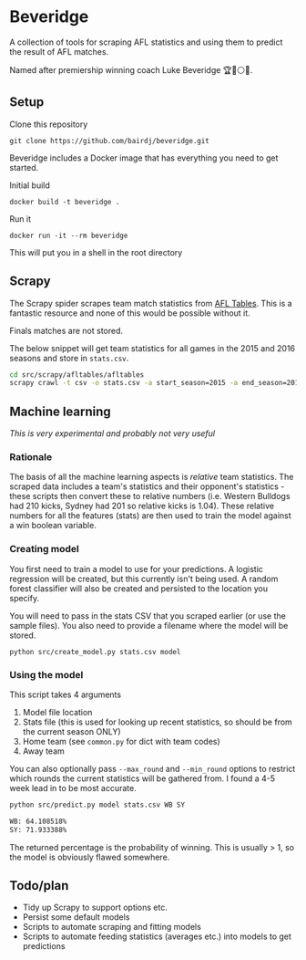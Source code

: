 # Beveridge

A collection of tools for scraping AFL statistics and using them to predict the result of AFL matches.

Named after premiership winning coach Luke Beveridge :trophy::red_circle::white_circle::large_blue_circle:.

## Setup
Clone this repository

`git clone https://github.com/bairdj/beveridge.git`

Beveridge includes a Docker image that has everything you need to get started.

Initial build

`docker build -t beveridge .`

Run it

`docker run -it --rm beveridge`

This will put you in a shell in the root directory

## Scrapy

The Scrapy spider scrapes team match statistics from [AFL Tables](http://afltables.com/afl/afl_index.html).
This is a fantastic resource and none of this would be possible without it.

Finals matches are not stored.

The below snippet will get team statistics for all games in the 2015 and 2016 seasons
and store in `stats.csv`.

```bash
cd src/scrapy/afltables/afltables
scrapy crawl -t csv -o stats.csv -a start_season=2015 -a end_season=2016 stats
```

## Machine learning
*This is very experimental and probably not very useful*

### Rationale
The basis of all the machine learning aspects is *relative* team statistics. The scraped data
includes a team's statistics and their opponent's statistics - these scripts then convert these to
relative numbers (i.e. Western Bulldogs had 210 kicks, Sydney had 201 so relative kicks is 1.04).
These relative numbers for all the features (stats) are then used to train the model against a 
win boolean variable.

### Creating model
You first need to train a model to use for your predictions. A logistic regression will be
created, but this currently isn't being used. A random forest classifier will also be created and persisted
to the location you specify.

You will need to pass in the stats CSV that you scraped earlier (or use the sample files). You also need to provide
a filename where the model will be stored.

```
python src/create_model.py stats.csv model
```
### Using the model

This script takes 4 arguments

1. Model file location
2. Stats file (this is used for looking up recent statistics, so should be from the current season ONLY)
3. Home team (see `common.py` for dict with team codes)
4. Away team

You can also optionally pass `--max_round` and `--min_round` options to restrict which
rounds the current statistics will be gathered from. I found a 4-5 week lead in to be most accurate.

```bash
python src/predict.py model stats.csv WB SY

WB: 64.108518%
SY: 71.933388%
```

The returned percentage is the probability of winning. This is usually > 1, so the model is
obviously flawed somewhere.

## Todo/plan
* Tidy up Scrapy to support options etc.
* Persist some default models
* Scripts to automate scraping and fitting models
* Scripts to automate feeding statistics (averages etc.) into models to get predictions